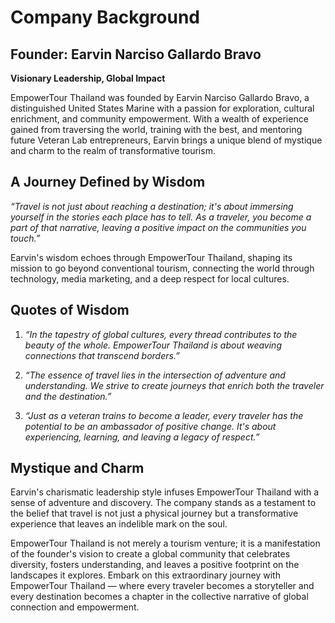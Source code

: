 # Company Background

## Founder: Earvin Narciso Gallardo Bravo

**Visionary Leadership, Global Impact**

EmpowerTour Thailand was founded by Earvin Narciso Gallardo Bravo, a distinguished United States Marine with a passion for exploration, cultural enrichment, and community empowerment. With a wealth of experience gained from traversing the world, training with the best, and mentoring future Veteran Lab entrepreneurs, Earvin brings a unique blend of mystique and charm to the realm of transformative tourism.

## A Journey Defined by Wisdom

*“Travel is not just about reaching a destination; it's about immersing yourself in the stories each place has to tell. As a traveler, you become a part of that narrative, leaving a positive impact on the communities you touch.”*

Earvin's wisdom echoes through EmpowerTour Thailand, shaping its mission to go beyond conventional tourism, connecting the world through technology, media marketing, and a deep respect for local cultures.

## Quotes of Wisdom

1. *“In the tapestry of global cultures, every thread contributes to the beauty of the whole. EmpowerTour Thailand is about weaving connections that transcend borders.”*

2. *“The essence of travel lies in the intersection of adventure and understanding. We strive to create journeys that enrich both the traveler and the destination.”*

3. *“Just as a veteran trains to become a leader, every traveler has the potential to be an ambassador of positive change. It's about experiencing, learning, and leaving a legacy of respect.”*

## Mystique and Charm

Earvin's charismatic leadership style infuses EmpowerTour Thailand with a sense of adventure and discovery. The company stands as a testament to the belief that travel is not just a physical journey but a transformative experience that leaves an indelible mark on the soul.

EmpowerTour Thailand is not merely a tourism venture; it is a manifestation of the founder's vision to create a global community that celebrates diversity, fosters understanding, and leaves a positive footprint on the landscapes it explores. Embark on this extraordinary journey with EmpowerTour Thailand — where every traveler becomes a storyteller and every destination becomes a chapter in the collective narrative of global connection and empowerment.
